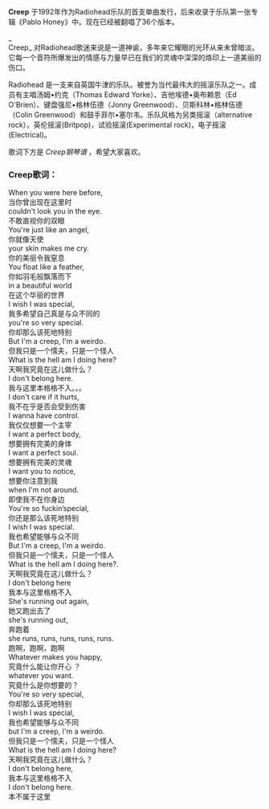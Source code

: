 

**Creep** 于1992年作为Radiohead乐队的首支单曲发行，后来收录于乐队第一张专辑《Pablo Honey》中。现在已经被翻唱了36个版本。

_  
Creep_
对Radiohead歌迷来说是一道神谕，多年来它耀眼的光环从来未曾暗淡。它每一个音符所爆发出的情感与力量早已在我们的灵魂中深深的烙印上一道美丽的伤口。

  
Radiohead 是一支来自英国牛津的乐队。被誉为当代最伟大的摇滚乐队之一。成员有主唱汤姆•约克（Thomas Edward
Yorke）、吉他埃德•奥布赖恩（Ed O'Brien）、键盘强尼•格林伍德（Jonny Greenwood）、贝斯科林•格林伍德（Colin
Greenwood）和鼓手菲尔•塞尔韦。乐队风格为另类摇滚（alternative
rock），英伦摇滚(Britpop)，试验摇滚(Experimental rock)，电子摇滚(Electrical)。

  
歌词下方是 _Creep钢琴谱_ ，希望大家喜欢。

### Creep歌词：

When you were here before,  
当你曾出现在这里时  
couldn't look you in the eye.  
不敢直视你的双眼  
You're just like an angel,  
你就像天使  
your skin makes me cry.  
你的美丽令我窒息  
You float like a feather,  
你如羽毛般飘落而下  
in a beautiful world  
在这个华丽的世界  
I wish I was special,  
我多希望自己真是与众不同的  
you're so very special.  
你却那么该死地特别  
But I'm a creep, I'm a weirdo.  
但我只是一个懦夫，只是一个怪人  
What is the hell am I doing here?  
天啊我究竟在这儿做什么？  
I don't belong here.  
我与这里本格格不入。。。  
I don't care if it hurts,  
我不在乎是否会受到伤害  
I wanna have control.  
我仅仅想要一个主宰  
I want a perfect body,  
想要拥有完美的身体  
I want a perfect soul.  
想要拥有完美的灵魂  
I want you to notice,  
想要你注意到我  
when I'm not around.  
即使我不在你身边  
You're so fuckin’special,  
你还是那么该死地特别  
I wish I was special.  
我也希望能够与众不同  
But I'm a creep, I'm a weirdo.  
但我只是一个懦夫，只是一个怪人  
What is the hell am I doing here?.  
天啊我究竟在这儿做什么？  
I don't belong here  
我本与这里格格不入  
She's running out again,  
她又跑出去了  
she's running out,  
奔跑着  
she runs, runs, runs, runs, runs.  
跑啊，跑啊，跑啊  
Whatever makes you happy,  
究竟什么能让你开心 ？  
whatever you want.  
究竟什么是你想要的？  
You're so very special,  
你却那么该死地特别  
I wish I was special,  
我也希望能够与众不同  
but I'm a creep, I'm a weirdo.  
但我只是一个懦夫，只是一个怪人  
What is the hell am I doing here?  
天啊我究竟在这儿做什么？  
I don't belong here,  
我本与这里格格不入  
I don't belong here.  
本不属于这里

